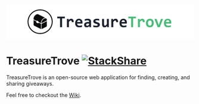 ![](logo.png)

# TreasureTrove [![StackShare](http://img.shields.io/badge/tech-stack-0690fa.svg?style=flat)](https://stackshare.io/sabo2k/treasuretrove)

TreasureTrove is an open-source web application for finding, creating, and sharing giveaways.

Feel free to checkout the <a href="https://github.com/ivandukov/TreasureTrove/wiki">Wiki</a>.
